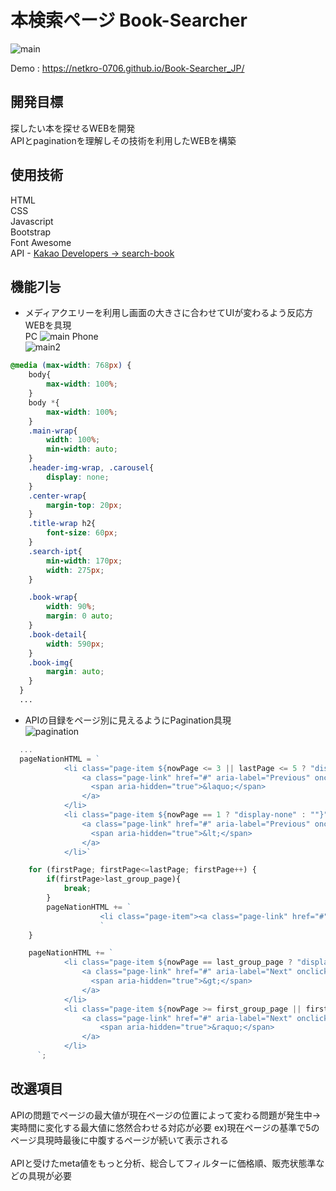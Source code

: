 # 本検索ページ Book-Searcher
![main](https://user-images.githubusercontent.com/74494210/167297159-79021dbc-5747-446f-be45-ea2550073f99.png)

Demo : https://netkro-0706.github.io/Book-Searcher_JP/

## 開発目標  
探したい本を探せるWEBを開発  
APIとpaginationを理解しその技術を利用したWEBを構築

## 使用技術
HTML  
CSS  
Javascript  
Bootstrap  
Font Awesome  
API - [Kakao Developers -> search-book](https://developers.kakao.com/docs/latest/ko/daum-search/dev-guide#search-book)

## 機能기능
+ メディアクエリーを利用し画面の大きさに合わせてUIが変わるよう反応方WEBを具現  
  PC 
  ![main](https://user-images.githubusercontent.com/74494210/167297570-56b920c1-8a85-4c04-b740-bda39a2bc924.png)
  Phone  
  ![main2](https://user-images.githubusercontent.com/74494210/167297573-39e67b0b-138c-4aa1-b802-60be7cb79054.png)

```css
@media (max-width: 768px) {
    body{
        max-width: 100%;
    }
    body *{
        max-width: 100%;
    }
    .main-wrap{
        width: 100%;
        min-width: auto;
    }
    .header-img-wrap, .carousel{
        display: none;
    }
    .center-wrap{
        margin-top: 20px;
    }
    .title-wrap h2{
        font-size: 60px;
    }
    .search-ipt{
        min-width: 170px;
        width: 275px;
    }

    .book-wrap{
        width: 90%;
        margin: 0 auto;
    }
    .book-detail{
        width: 590px;
    }
    .book-img{
        margin: auto;
    }
  }
  ...
```
+ APIの目録をページ別に見えるようにPagination具現  
  ![pagination](https://user-images.githubusercontent.com/74494210/162561173-5d24f6bf-eefa-4c37-8cf7-a2b494088231.png)

```javascript
  ...
  pageNationHTML = `
            <li class="page-item ${nowPage <= 3 || lastPage <= 5 ? "display-none" : ""}">
                <a class="page-link" href="#" aria-label="Previous" onclick="pageMove(1)">
                  <span aria-hidden="true">&laquo;</span>
                </a>
            </li>
            <li class="page-item ${nowPage == 1 ? "display-none" : ""}">
                <a class="page-link" href="#" aria-label="Previous" onclick="pageMove(page-1)">
                  <span aria-hidden="true">&lt;</span>
                </a>
            </li>`

    for (firstPage; firstPage<=lastPage; firstPage++) {
        if(firstPage>last_group_page){
            break;
        }
        pageNationHTML += `
                    <li class="page-item"><a class="page-link" href="#" onclick="pageMove(${firstPage})">${firstPage}</a></li>
                    `
    }

    pageNationHTML += `
            <li class="page-item ${nowPage == last_group_page ? "display-none" : ""}">
                <a class="page-link" href="#" aria-label="Next" onclick="pageMove(page+1)">
                  <span aria-hidden="true">&gt;</span>
                </a>
            </li>
            <li class="page-item ${nowPage >= first_group_page || firstPage == 1 ? "display-none" : ""}">
                <a class="page-link" href="#" aria-label="Next" onclick="pageMove(${last_group_page})">
                    <span aria-hidden="true">&raquo;</span>
                </a>
            </li>
      `;
```

## 改選項目
APIの問題でページの最大値が現在ページの位置によって変わる問題が発生中->実時間に変化する最大値に悠然合わせる対応が必要
 ex)現在ページの基準で5のページ具現時最後に中腹するページが続いて表示される
<br/><br/>APIと受けたmeta値をもっと分析、総合してフィルターに価格順、販売状態準などの具現が必要
